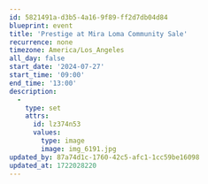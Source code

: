 ```yaml
---
id: 5821491a-d3b5-4a16-9f89-ff2d7db04d84
blueprint: event
title: 'Prestige at Mira Loma Community Sale'
recurrence: none
timezone: America/Los_Angeles
all_day: false
start_date: '2024-07-27'
start_time: '09:00'
end_time: '13:00'
description:
  -
    type: set
    attrs:
      id: lz374n53
      values:
        type: image
        image: img_6191.jpg
updated_by: 87a74d1c-1760-42c5-afc1-1cc59be16098
updated_at: 1722028220
---
```

